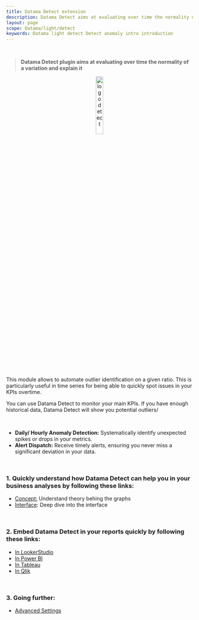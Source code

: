 ```yaml
---
title: Datama Detect extension
description: Datama Detect aims at evaluating over time the normality of a variation.
layout: page
scope: Datama/light/detect
keywords: Datama light detect Detect anomaly intro introduction
---
```



<br>

> **Datama Detect plugin aims at evaluating over time the normality of a variation and explain it**

<center><img style="width: 20%;" src="{{site.url}}/{{site.baseurl}}/extensions/datama-detect/assets/Power BI - Detect.png" alt="logo detect" /></center>

<br>

This module allows to automate outlier identification on a given ratio. This is particularly useful in time series for being able to quickly spot issues in your KPIs overtime.

<!-- Datama Detect is a data analysis plugin for data visualisation solutions, that allows not only to detect potential outliers in your dataset but also to explain them . -->

You can use Datama Detect to monitor your main KPIs. If you have enough historical data, Datama Detect will show you potential outliers/ 
<!-- as well as give you the opportunity to further investigate your data.  -->

<br>

<ul>
    <li><strong>Daily/ Hourly Anomaly Detection:</strong> Systematically identify unexpected spikes or drops in your metrics.</li>
    <li><strong>Alert Dispatch:</strong> Receive timely alerts, ensuring you never miss a significant deviation in your data.</li>
    <!-- <li><strong>Dimensional Scoring:</strong> Dive deep into the root causes, offering you a clear understanding of why an anomaly occurred.</li> -->
</ul>

<br>


### 1. Quickly understand how Datama Detect can help you in your business analyses by following these links:
- [Concept:]({{site.url}}/{{site.baseurl}}/extensions/datama-detect/concept.html) Understand theory behing the graphs
- [Interface]({{site.url}}/{{site.baseurl}}/extensions/datama-detect/structure.html): Deep dive into the interface

<br>

### 2. Embed Datama Detect in your reports quickly by following these links:
- [In LookerStudio]({{site.url}}/{{site.baseurl}}/extensions/how-to-use/looker-studio.html)
- [In Power BI]({{site.url}}/{{site.baseurl}}/extensions/how-to-use/power_bi.html)
- [In Tableau]({{site.url}}/{{site.baseurl}}/extensions/how-to-use/tableau_viz.html)
- [In Qlik]({{site.url}}/{{site.baseurl}}/extensions/how-to-use/qlik.html)
<br>

### 3. Going further:
- [Advanced Settings]({{site.url}}/{{site.baseurl}}/extensions/datama-detect/settings.html)
